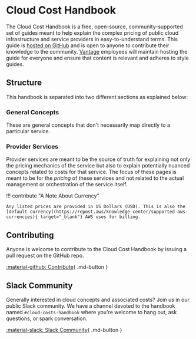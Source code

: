 # Cloud Cost Handbook

The Cloud Cost Handbook is a free, open-source, community-supported set of guides meant to help explain the complex pricing of public cloud infrastructure and service providers in easy-to-understand terms. This guide is [hosted on GitHub](https://github.com/vantage-sh/handbook) and is open to anyone to contribute their knowledge to the community. [Vantage](https://www.vantage.sh/) employees will maintain hosting the guide for everyone and ensure that content is relevant and adheres to style guides.

## Structure

This handbook is separated into two different sections as explained below:

### General Concepts

These are general concepts that don't necessarily map directly to a particular service.

### Provider Services

Provider services are meant to be the source of truth for explaining not only the pricing mechanics of the service but also to explain potentially nuanced concepts related to costs for that service. The focus of these pages is meant to be for the _pricing_ of these services and not related to the actual management or orchestration of the service itself.

!!! contribute "A Note About Currency"

    Any listed prices are provided in US Dollars (USD). This is also the [default currency](https://repost.aws/knowledge-center/supported-aws-currencies){ target="_blank"} AWS uses for billing.


## Contributing

Anyone is welcome to contribute to the Cloud Cost Handbook by issuing a pull request on the GitHub repo. 


[:material-github: Contribute](https://github.com/vantage-sh/handbook){ .md-button }

## Slack Community

Generally interested in cloud concepts and associated costs? Join us in our public Slack community. We have a channel devoted to the handbook named `#cloud-costs-handbook` where you're welcome to hang out, ask questions, or spark conversation. 

[:material-slack: Slack Community](https://join.slack.com/t/vantagecommunity/shared_invite/zt-1szz6puz7-zRuJ8J4OJIiBFlcTobYZXA){ .md-button }